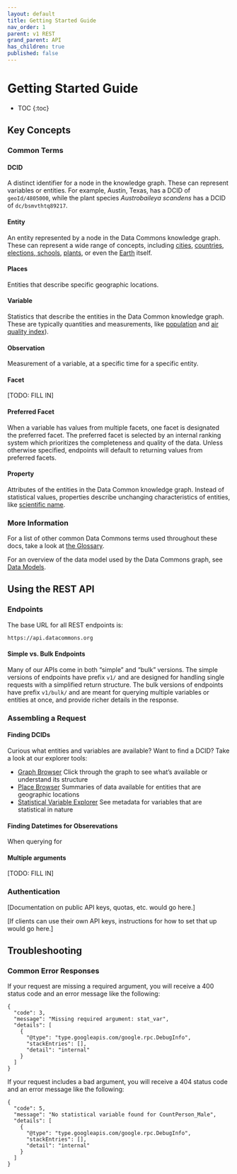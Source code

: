 ```yaml
---
layout: default
title: Getting Started Guide
nav_order: 1
parent: v1 REST
grand_parent: API
has_children: true
published: false
---
```



# Getting Started Guide

* TOC
{:toc}

## Key Concepts


### Common Terms


#### DCID

A distinct identifier for a node in the knowledge graph. These can represent variables or entities. For example, Austin, Texas, has a DCID of `geoId/4805000`, while the plant species _Austrobaileya scandens_ has a DCID of `dc/bsmvthtq89217`.


#### Entity

An entity represented by a node in the Data Commons knowledge graph. These can represent a wide range of concepts, including [cities](https://datacommons.org/browser/City), [countries](https://datacommons.org/browser/Country), [elections](https://datacommons.org/browser/election/2016_P_US00),[ schools](https://datacommons.org/browser/nces/062961004587), [plants](https://datacommons.org/browser/dc/bsmvthtq89217), or even the [Earth](https://datacommons.org/browser/Earth) itself.


#### Places

Entities that describe specific geographic locations.


#### Variable

Statistics that describe the entities in the Data Common knowledge graph. These are typically quantities and measurements, like [population](https://datacommons.org/tools/statvar#Count_Person) and [air quality index](https://datacommons.org/tools/statvar#AirQualityIndex_AirPollutant)).


#### Observation

Measurement of a variable, at a specific time for a specific entity.


#### Facet

[TODO: FILL IN]


#### Preferred Facet

When a variable has values from multiple facets, one facet is designated the preferred facet. The preferred facet is selected by an internal ranking system which prioritizes the completeness and quality of the data. Unless otherwise specified, endpoints will default to returning values from preferred facets.


#### Property

Attributes of the entities in the Data Common knowledge graph. Instead of statistical values, properties describe unchanging characteristics of entities, like [scientific name](https://datacommons.org/browser/scientificName).


### More Information

For a list of other common Data Commons terms used throughout these docs, take a look at [the Glossary](https://docs.datacommons.org/glossary.html).

For an overview of the data model used by the Data Commons graph, see [Data Models](https://docs.datacommons.org/data_model.html).


## Using the REST API


### Endpoints

The base URL for all REST endpoints is:

```bash
https://api.datacommons.org
```

#### Simple vs. Bulk Endpoints

Many of our APIs come in both “simple” and “bulk” versions. The simple versions of endpoints have prefix `v1/` and are designed for handling single requests with a simplified return structure. The bulk versions of endpoints have prefix `v1/bulk/` and are meant for querying multiple variables or entities at once, and provide richer details in the response. 


### Assembling a Request


#### Finding DCIDs

Curious what entities and variables are available? Want to find a DCID? Take a look at our explorer tools:



* [Graph Browser](https://datacommons.org/browser/) Click through the graph to see what’s available or understand its structure
* [Place Browser](https://datacommons.org/place) Summaries of data available for entities that are geographic locations
* [Statistical Variable Explorer](https://datacommons.org/tools/statvar) See metadata for variables that are statistical in nature


#### Finding Datetimes for Obserevations

When querying for 


#### Multiple arguments

[TODO: FILL IN]


### Authentication

[Documentation on public API keys, quotas, etc. would go here.]

[If clients can use their own API keys, instructions for how to set that up would go here.]


## Troubleshooting


### Common Error Responses

If your request are missing a required argument, you will receive a 400 status code and an error message like the following:


```
{
  "code": 3,
  "message": "Missing required argument: stat_var",
  "details": [
    {
      "@type": "type.googleapis.com/google.rpc.DebugInfo",
      "stackEntries": [],
      "detail": "internal"
    }
  ]
}
```


If your request includes a bad argument, you will receive a 404 status code and an error message like the following:


```
{
  "code": 5,
  "message": "No statistical variable found for CountPerson_Male",
  "details": [
    {
      "@type": "type.googleapis.com/google.rpc.DebugInfo",
      "stackEntries": [],
      "detail": "internal"
    }
  ]
}
```

